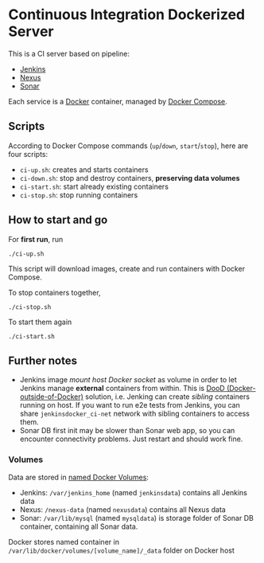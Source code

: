 # Continuous Integration Dockerized Server #

This is a CI server based on pipeline:

 * [Jenkins](https://jenkins.io/)
 * [Nexus](https://www.sonatype.com/get-nexus-sonatype)
 * [Sonar](http://www.sonarqube.org/)

Each service is a [Docker](https://www.docker.com/) container,
managed by [Docker Compose](https://docs.docker.com/compose/).

## Scripts ##

According to Docker Compose commands (`up`/`down`, `start`/`stop`), here are four scripts:

 * `ci-up.sh`: creates and starts containers
 * `ci-down.sh`: stop and destroy containers, **preserving data volumes**
 * `ci-start.sh`: start already existing containers
 * `ci-stop.sh`: stop running containers

## How to start and go ##

For **first run**, run

```
./ci-up.sh
```

This script will download images, create and run containers with Docker Compose.

To stop containers together,

```
./ci-stop.sh
```
To start them again

```
./ci-start.sh
```

## Further notes ##

  * Jenkins image *mount host Docker socket* as volume in order to let Jenkins manage **external** containers from within.
  This is [DooD (Docker-outside-of-Docker)](http://container-solutions.com/running-docker-in-jenkins-in-docker/) solution, i.e. Jenking can create *sibling* containers running on host. If you want to run e2e tests from Jenkins, you can share `jenkinsdocker_ci-net` network with sibling containers to access them.
  * Sonar DB first init may be slower than Sonar web app, so you can encounter connectivity problems. Just restart and should work fine.

### Volumes ###
Data are stored in [named Docker Volumes](https://docs.docker.com/engine/tutorials/dockervolumes/):

 * Jenkins: `/var/jenkins_home` (named `jenkinsdata`) contains all Jenkins data
 * Nexus: `/nexus-data` (named `nexusdata`) contains all Nexus data
 * Sonar: `/var/lib/mysql` (named `mysqldata`) is storage folder of Sonar DB container, containing all Sonar data.

Docker stores named container in `/var/lib/docker/volumes/[volume_name]/_data` folder on Docker host
